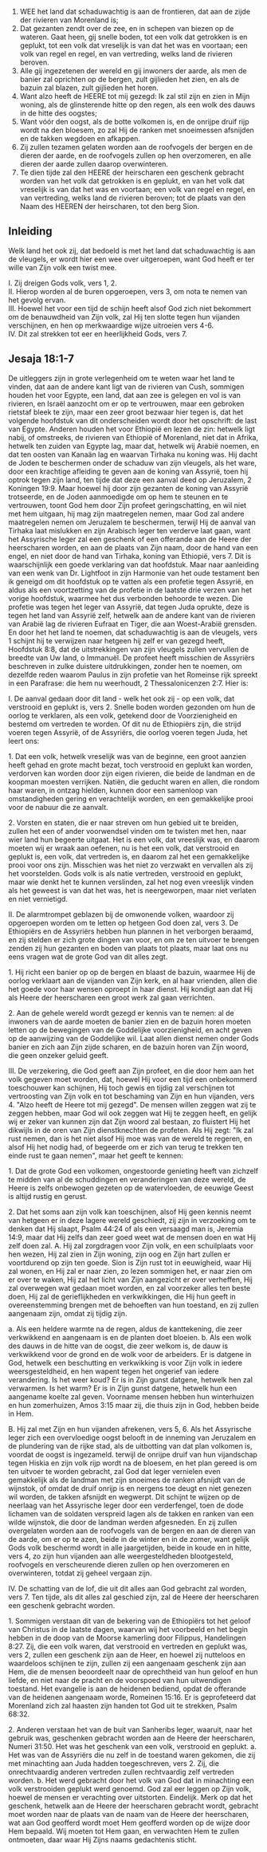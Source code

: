 1. WEE het land dat schaduwachtig is aan de frontieren, dat aan de zijde der rivieren van Morenland is;
2. Dat gezanten zendt over de zee, en in schepen van biezen op de wateren. Gaat heen, gij snelle boden, tot een volk dat getrokken is en geplukt, tot een volk dat vreselijk is van dat het was en voortaan; een volk van regel en regel, en van vertreding, welks land de rivieren beroven.
3. Alle gij ingezetenen der wereld en gij inwoners der aarde, als men de banier zal oprichten op de bergen, zult gijlieden het zien, en als de bazuin zal blazen, zult gijlieden het horen.
4. Want alzo heeft de HEERE tot mij gezegd: Ik zal stil zijn en zien in Mijn woning, als de glinsterende hitte op den regen, als een wolk des dauws in de hitte des oogstes;
5. Want vóór den oogst, als de botte volkomen is, en de onrijpe druif rijp wordt na den bloesem, zo zal Hij de ranken met snoeimessen afsnijden en de takken wegdoen en afkappen.
6. Zij zullen tezamen gelaten worden aan de roofvogels der bergen en de dieren der aarde, en de roofvogels zullen op hen overzomeren, en alle dieren der aarde zullen daarop overwinteren.
7. Te dien tijde zal den HEERE der heirscharen een geschenk gebracht worden van het volk dat getrokken is en geplukt, en van het volk dat vreselijk is van dat het was en voortaan; een volk van regel en regel, en van vertreding, welks land de rivieren beroven; tot de plaats van den Naam des HEEREN der heirscharen, tot den berg Sion.

## Inleiding

Welk land het ook zij, dat bedoeld is met het land dat schaduwachtig is aan de vleugels, er wordt hier een wee over uitgeroepen, want God heeft er ter wille van Zijn volk een twist mee.

I. Zij dreigen Gods volk, vers 1, 2.   
II. Hierop worden al de buren opgeroepen, vers 3, om nota te nemen van het gevolg ervan.  
III. Hoewel het voor een tijd de schijn heeft alsof God zich niet bekommert om de benauwdheid van Zijn volk, zal Hij ten slotte tegen hun vijanden verschijnen, en hen op merkwaardige wijze uitroeien vers 4-6.  
IV. Dit zal strekken tot eer en heerlijkheid Gods, vers 7. 

## Jesaja 18:1-7 
De uitleggers zijn in grote verlegenheid om te weten waar het land te vinden, dat aan de andere kant ligt van de rivieren van Cush, sommigen houden het voor Egypte, een land, dat aan zee is gelegen en vol is van rivieren, en Israël aanzocht om er op te vertrouwen, maar een gebroken rietstaf bleek te zijn, maar een zeer groot bezwaar hier tegen is, dat het volgende hoofdstuk van dit onderscheiden wordt door het opschrift: de last van Egypte. Anderen houden het voor Ethiopië en lezen de zin: hetwelk ligt nabij, of omstreeks, de rivieren van Ethiopië of Morenland, niet dat in Afrika, hetwelk ten zuiden van Egypte lag, maar dat, hetwelk wij Arabië noemen, en dat ten oosten van Kanaän lag en waarvan Tirhaka nu koning was. Hij dacht de Joden te beschermen onder de schaduw van zijn vleugels, als het ware, door een krachtige afleiding te geven aan de koning van Assyrië, toen hij optrok tegen zijn land, ten tijde dat deze een aanval deed op Jeruzalem, 2 Koningen 19:9. Maar hoewel hij door zijn gezanten de koning van Assyrië trotseerde, en de Joden aanmoedigde om op hem te steunen en te vertrouwen, toont God hem door Zijn profeet geringschatting, en wil niet met hem uitgaan, hij mag zijn maatregelen nemen, maar God zal andere maatregelen nemen om Jeruzalem te beschermen, terwijl Hij de aanval van Tirhaka laat mislukken en zijn Arabisch leger ten verderve laat gaan, want het Assyrische leger zal een geschenk of een offerande aan de Heere der heerscharen worden, en aan de plaats van Zijn naam, door de hand van een engel, en niet door de hand van Tirhaka, koning van Ethiopië, vers 7. Dit is waarschijnlijk een goede verklaring van dat hoofdstuk. Maar naar aanleiding van een wenk van Dr. Lightfoot in zijn Harmonie van het oude testament ben ik geneigd om dit hoofdstuk op te vatten als een profetie tegen Assyrië, en aldus als een voortzetting van de profetie in de laatste drie verzen van het vorige hoofdstuk, waarmee het dus verbonden behoorde te wezen. Die profetie was tegen het leger van Assyrië, dat tegen Juda oprukte, deze is tegen het land van Assyrië zelf, hetwelk aan de andere kant van de rivieren van Arabië lag de rivieren Eufraat en Tiger, die aan Woest-Arabië grensden. En door het het land te noemen, dat schaduwachtig is aan de vleugels, vers 1 schijnt hij te verwijzen naar hetgeen hij zelf er van gezegd heeft, Hoofdstuk 8:8, dat de uitstrekkingen van zijn vleugels zullen vervullen de breedte van Uw land, o Immanuël. De profeet heeft misschien de Assyriërs beschreven in zulke duistere uitdrukkingen, zonder hen te noemen, om dezelfde reden waarom Paulus in zijn profetie van het Romeinse rijk spreekt in een Parafrase: die hem nu weerhoudt, 2 Thessalonicenzen 2:7. Hier is:

I. De aanval gedaan door dit land - welk het ook zij - op een volk, dat verstrooid en geplukt is, vers 2. Snelle boden worden gezonden om hun de oorlog te verklaren, als een volk, getekend door de Voorzienigheid en bestemd om vertreden te worden. Of dit nu de Ethiopiërs zijn, die strijd voeren tegen Assyrië, of de Assyriërs, die oorlog voeren tegen Juda, het leert ons:

1\. Dat een volk, hetwelk vreselijk was van de beginne, een groot aanzien heeft gehad en grote macht bezat, toch verstrooid en geplukt kan worden, verdorven kan worden door zijn eigen rivieren, die beide de landman en de koopman moesten verrijken. Natiën, die geducht waren en allen, die rondom haar waren, in ontzag hielden, kunnen door een samenloop van omstandigheden gering en verachtelijk worden, en een gemakkelijke prooi voor de nabuur die ze aanvalt.

2\. Vorsten en staten, die er naar streven om hun gebied uit te breiden, zullen het een of ander voorwendsel vinden om te twisten met hen, naar wier land hun begeerte uitgaat. Het is een volk, dat vreeslijk was, en daarom moeten wij er wraak aan oefenen, nu is het een volk, dat verstrooid en geplukt is, een volk, dat vertreden is, en daarom zal het een gemakkelijke prooi voor ons zijn. Misschien was het niet zo verzwakt en vervallen als zij het voorstelden. Gods volk is als natie vertreden, verstrooid en geplukt, maar wie denkt het te kunnen verslinden, zal het nog even vreeslijk vinden als het geweest is van dat het was, het is neergeworpen, maar niet verlaten en niet vernietigd.

II. De alarmtrompet geblazen bij de omwonende volken, waardoor zij opgeroepen worden om te letten op hetgeen God doen zal, vers 3. De Ethiopiërs en de Assyriërs hebben hun plannen in het verborgen beraamd, en zij stelden er zich grote dingen van voor, en om ze ten uitvoer te brengen zenden zij hun gezanten en boden van plaats tot plaats, maar laat ons nu eens vragen wat de grote God van dit alles zegt.

1\. Hij richt een banier op op de bergen en blaast de bazuin, waarmee Hij de oorlog verklaart aan de vijanden van Zijn kerk, en al haar vrienden, allen die het goede voor haar wensen oproept in haar dienst. Hij kondigt aan dat Hij als Heere der heerscharen een groot werk zal gaan verrichten.

2\. Aan de gehele wereld wordt gezegd er kennis van te nemen: al de inwoners van de aarde moeten de banier zien en de bazuin horen moeten letten op de bewegingen van de Goddelijke voorzienigheid, en acht geven op de aanwijzing van de Goddelijke wil. Laat allen dienst nemen onder Gods banier en zich aan Zijn zijde scharen, en de bazuin horen van Zijn woord, die geen onzeker geluid geeft.

III. De verzekering, die God geeft aan Zijn profeet, en die door hem aan het volk gegeven moet worden, dat, hoewel Hij voor een tijd een onbekommerd toeschouwer kan schijnen, Hij toch gewis en tijdig zal verschijnen tot vertroosting van Zijn volk en tot beschaming van Zijn en hun vijanden, vers 4. "Alzo heeft de Heere tot mij gezegd". De mensen willen zeggen wat zij te zeggen hebben, maar God wil ook zeggen wat Hij te zeggen heeft, en gelijk wij er zeker van kunnen zijn dat Zijn woord zal bestaan, zo fluistert Hij het dikwijls in de oren van Zijn dienstknechten de profeten. Als Hij zegt: "Ik zal rust nemen, dan is het niet alsof Hij moe was van de wereld te regeren, en alsof Hij het nodig had, of begeerde om er zich van terug te trekken ten einde rust te gaan nemen", maar het geeft te kennen:

1\. Dat de grote God een volkomen, ongestoorde genieting heeft van zichzelf te midden van al de schuddingen en veranderingen van deze wereld, de Heere is zelfs onbewogen gezeten op de watervloeden, de eeuwige Geest is altijd rustig en gerust.

2\. Dat het soms aan zijn volk kan toeschijnen, alsof Hij geen kennis neemt van hetgeen er in deze lagere wereld geschiedt, zij zijn in verzoeking om te denken dat Hij slaapt, Psalm 44:24 of als een versaagd man is, Jeremia 14:9, maar dat Hij zelfs dan zeer goed weet wat de mensen doen en wat Hij zelf doen zal.
A. Hij zal zorgdragen voor Zijn volk, en een schuilplaats voor hen wezen, Hij zal zien in Zijn woning, zijn oog en Zijn hart zullen er voortdurend op zijn ten goede. Sion is Zijn rust tot in eeuwigheid, waar Hij zal wonen, en Hij zal er naar zien, zo lezen sommigen het, er naar zien om er over te waken, Hij zal het licht van Zijn aangezicht er over verheffen, Hij zal overwegen wat gedaan moet worden, en zal voorzeker alles ten beste doen, Hij zal de gerieflijkheden en verkwikkingen, die Hij hun geeft in overeenstemming brengen met de behoeften van hun toestand, en zij zullen aangenaam zijn, omdat zij tijdig zijn.

a. Als een heldere warmte na de regen, aldus de kanttekening, die zeer verkwikkend en aangenaam is en de planten doet bloeien.
b. Als een wolk des dauws in de hitte van de oogst, die zeer welkom is, de dauw is verkwikkend voor de grond en de wolk voor de arbeiders. Er is datgene in God, hetwelk een beschutting en verkwikking is voor Zijn volk in iedere weersgesteldheid, en hen wapent tegen het ongerief van iedere verandering. Is het weer koud? Er is in Zijn gunst datgene, hetwelk hen zal verwarmen. Is het warm? Er is in Zijn gunst datgene, hetwelk hun een aangename koelte zal geven. Voorname mensen hebben hun winterhuizen en hun zomerhuizen, Amos 3:15 maar zij, die thuis zijn in God, hebben beide in Hem.

B. Hij zal met Zijn en hun vijanden afrekenen, vers 5, 6. Als het Assyrische leger zich een overvloedige oogst belooft in de inneming van Jeruzalem en de plundering van de rijke stad, als de uitbotting van dat plan volkomen is, voordat de oogst is ingezameld. terwijl de onrijpe druif van hun vijandschap tegen Hiskia en zijn volk rijp wordt na de bloesem, en het plan gereed is om ten uitvoer te worden gebracht, zal God dat leger vernielen even gemakkelijk als de landman met zijn snoeimes de ranken afsnijdt van de wijnstok, of omdat de druif onrijp is en nergens toe deugt en niet genezen wil worden, de takken afsnijdt en wegwerpt. Dit schijnt te wijzen op de neerlaag van het Assyrische leger door een verderfengel, toen de dode lichamen van de soldaten verspreid lagen als de takken en ranken van een wilde wijnstok, die door de landman werden afgesneden. En zij zullen overgelaten worden aan de roofvogels van de bergen en aan de dieren van de aarde, om er op te azen, beide in de winter en in de zomer, want gelijk Gods volk beschermd wordt in alle jaargetijden, beide in koude en in hitte, vers 4, zo zijn hun vijanden aan alle weergesteldheden blootgesteld, roofvogels en verscheurende dieren zullen op hen overzomeren en overwinteren, totdat zij geheel vergaan zijn.

IV. De schatting van de lof, die uit dit alles aan God gebracht zal worden, vers 7. Ten tijde, als dit alles zal geschied zijn, zal de Heere der heerscharen een geschenk gebracht worden.

1\. Sommigen verstaan dit van de bekering van de Ethiopiërs tot het geloof van Christus in de laatste dagen, waarvan wij het voorbeeld en het begin hebben in de doop van de Moorse kamerling door Filippus, Handelingen 8:27. Zij, die een volk waren, dat verstrooid en vertreden en geplukt was, vers 2, zullen een geschenk zijn aan de Heer, en hoewel zij nutteloos en waardeloos schijnen te zijn, zullen zij een aangenaam geschenk zijn aan Hem, die de mensen beoordeelt naar de oprechtheid van hun geloof en hun liefde, en niet naar de pracht en de voorspoed van hun uitwendigen toestand. Het evangelie is aan de heidenen bediend, opdat de offerande van de heidenen aangenaam worde, Romeinen 15:16. Er is geprofeteerd dat Morenland zich zal haasten zijn handen tot God uit te strekken, Psalm 68:32. 

2\. Anderen verstaan het van de buit van Sanheribs leger, waaruit, naar het gebruik was, geschenken gebracht worden aan de Heere der heerscharen, Numeri 31:50. Het was het geschenk van een volk, verstrooid en geplukt.
a. Het was van de Assyriërs die nu zelf in de toestand waren gekomen, die zij met minachting aan Juda hadden toegeschreven, vers 2. Zij, die onrechtvaardig anderen vertreden zullen rechtvaardig zelf vertreden worden.
b. Het werd gebracht door het volk van God dat in minachting een volk verstrooiden geplukt werd genoemd. God zal eer leggen op Zijn volk, hoewel de mensen er verachting over uitstorten. Eindelijk.
Merk op dat het geschenk, hetwelk aan de Heere der heerscharen gebracht wordt, gebracht moet worden naar de plaats van de naam van de Heere der heerscharen, wat aan God geofferd wordt moet Hem geofferd worden op de wijze door Hem bepaald. Wij moeten tot Hem gaan, en verwachten Hem te zullen ontmoeten, daar waar Hij Zijns naams gedachtenis sticht.

 
